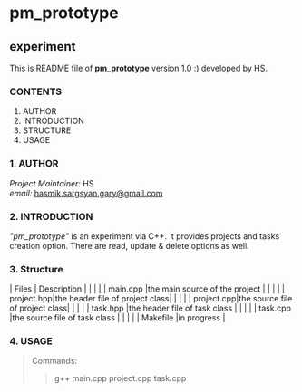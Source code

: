 # pm_prototype
## experiment

This is README file of __pm_prototype__ version 1.0 :) developed by HS.

### CONTENTS
1. AUTHOR
2. INTRODUCTION
3. STRUCTURE
4. USAGE

### 1. AUTHOR
_Project Maintainer:_ HS <br>
_email:_ <hasmik.sargsyan.gary@gmail.com>

### 2. INTRODUCTION
_"pm_prototype"_ is an experiment via C++. It provides projects and tasks creation option. There are read, update & delete options as well.

### 3. Structure
| Files      |  Description                   |
|            |                                |
| main.cpp   |the main source of the project  |
|            |                                |
| project.hpp|the header file of project class|
|            |                                |
| project.cpp|the source file of project class|
|            |                                |
| task.hpp   |the header file of task class   |
|            |                                |
| task.cpp   |the source file of task class   |
|            |                                |
| Makefile   |in progress                     |

### 4. USAGE
> Commands: <br>
>> g++ main.cpp project.cpp task.cpp

